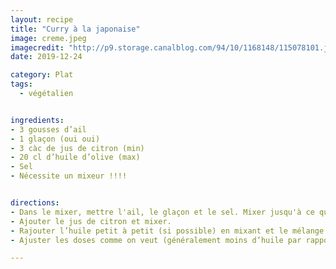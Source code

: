 ```yaml
---
layout: recipe
title: "Curry à la japonaise"
image: creme.jpeg
imagecredit: "http://p9.storage.canalblog.com/94/10/1168148/115078101.jpg"
date: 2019-12-24

category: Plat
tags:
  - végétalien


ingredients:
- 3 gousses d’ail
- 1 glaçon (oui oui)
- 3 càc de jus de citron (min)
- 20 cl d’huile d’olive (max)
- Sel
- Nécessite un mixeur !!!!


directions:
- Dans le mixer, mettre l'ail, le glaçon et le sel. Mixer jusqu'à ce que l'ail soit bien haché.
- Ajouter le jus de citron et mixer.
- Rajouter l’huile petit à petit (si possible) en mixant et le mélange va blanchir et épaissir un peu.
- Ajuster les doses comme on veut (généralement moins d’huile par rapport au citron et à l’ail). Garder au frigo.

---
```

